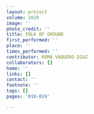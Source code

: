 ```yaml
---
layout: project
volume: 2020
image: ''
photo_credit: ''
title: FOLK OF GROUND
first_performed: ''
place: ''
times_performed: ''
contributor: ROMA VAQUERO DIAZ
collaborators: []
home: ''
links: []
contact: ''
footnote: ''
tags: []
pages: '018-019'

---
```




